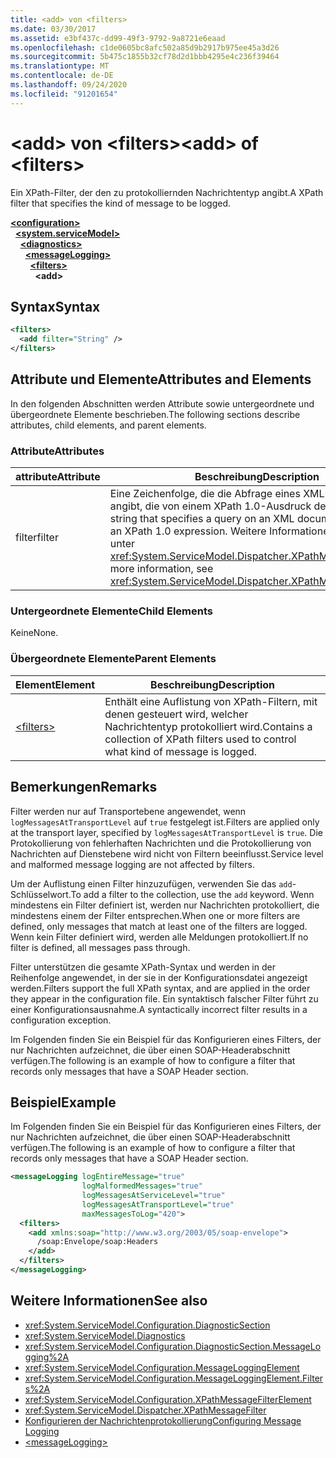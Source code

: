 ```yaml
---
title: <add> von <filters>
ms.date: 03/30/2017
ms.assetid: e3bf437c-dd99-49f3-9792-9a8721e6eaad
ms.openlocfilehash: c1de0605bc8afc502a85d9b2917b975ee45a3d26
ms.sourcegitcommit: 5b475c1855b32cf78d2d1bbb4295e4c236f39464
ms.translationtype: MT
ms.contentlocale: de-DE
ms.lasthandoff: 09/24/2020
ms.locfileid: "91201654"
---
```

# <a name="add-of-filters"></a><span data-ttu-id="bfb2a-102">\<add> von \<filters></span><span class="sxs-lookup"><span data-stu-id="bfb2a-102">\<add> of \<filters></span></span>

<span data-ttu-id="bfb2a-103">Ein XPath-Filter, der den zu protokolliernden Nachrichtentyp angibt.</span><span class="sxs-lookup"><span data-stu-id="bfb2a-103">A XPath filter that specifies the kind of message to be logged.</span></span>  
  
[**\<configuration>**](../configuration-element.md)\
&nbsp;&nbsp;[**\<system.serviceModel>**](system-servicemodel.md)\
&nbsp;&nbsp;&nbsp;&nbsp;[**\<diagnostics>**](diagnostics.md)\
&nbsp;&nbsp;&nbsp;&nbsp;&nbsp;&nbsp;[**\<messageLogging>**](messagelogging.md)\
&nbsp;&nbsp;&nbsp;&nbsp;&nbsp;&nbsp;&nbsp;&nbsp;[**\<filters>**](filters.md)\
&nbsp;&nbsp;&nbsp;&nbsp;&nbsp;&nbsp;&nbsp;&nbsp;&nbsp;&nbsp;**\<add>**  
  
## <a name="syntax"></a><span data-ttu-id="bfb2a-104">Syntax</span><span class="sxs-lookup"><span data-stu-id="bfb2a-104">Syntax</span></span>  
  
```xml  
<filters>
  <add filter="String" />
</filters>
```  
  
## <a name="attributes-and-elements"></a><span data-ttu-id="bfb2a-105">Attribute und Elemente</span><span class="sxs-lookup"><span data-stu-id="bfb2a-105">Attributes and Elements</span></span>  

 <span data-ttu-id="bfb2a-106">In den folgenden Abschnitten werden Attribute sowie untergeordnete und übergeordnete Elemente beschrieben.</span><span class="sxs-lookup"><span data-stu-id="bfb2a-106">The following sections describe attributes, child elements, and parent elements.</span></span>  
  
### <a name="attributes"></a><span data-ttu-id="bfb2a-107">Attribute</span><span class="sxs-lookup"><span data-stu-id="bfb2a-107">Attributes</span></span>  
  
|<span data-ttu-id="bfb2a-108">attribute</span><span class="sxs-lookup"><span data-stu-id="bfb2a-108">Attribute</span></span>|<span data-ttu-id="bfb2a-109">Beschreibung</span><span class="sxs-lookup"><span data-stu-id="bfb2a-109">Description</span></span>|  
|---------------|-----------------|  
|<span data-ttu-id="bfb2a-110">filter</span><span class="sxs-lookup"><span data-stu-id="bfb2a-110">filter</span></span>|<span data-ttu-id="bfb2a-111">Eine Zeichenfolge, die die Abfrage eines XML-Dokuments angibt, die von einem XPath 1.0-Ausdruck definiert wird.</span><span class="sxs-lookup"><span data-stu-id="bfb2a-111">A string that specifies a query on an XML document defined by an XPath 1.0 expression.</span></span> <span data-ttu-id="bfb2a-112">Weitere Informationen finden Sie unter <xref:System.ServiceModel.Dispatcher.XPathMessageFilter>.</span><span class="sxs-lookup"><span data-stu-id="bfb2a-112">For more information, see <xref:System.ServiceModel.Dispatcher.XPathMessageFilter>.</span></span>|  
  
### <a name="child-elements"></a><span data-ttu-id="bfb2a-113">Untergeordnete Elemente</span><span class="sxs-lookup"><span data-stu-id="bfb2a-113">Child Elements</span></span>  

 <span data-ttu-id="bfb2a-114">Keine</span><span class="sxs-lookup"><span data-stu-id="bfb2a-114">None.</span></span>  
  
### <a name="parent-elements"></a><span data-ttu-id="bfb2a-115">Übergeordnete Elemente</span><span class="sxs-lookup"><span data-stu-id="bfb2a-115">Parent Elements</span></span>  
  
|<span data-ttu-id="bfb2a-116">Element</span><span class="sxs-lookup"><span data-stu-id="bfb2a-116">Element</span></span>|<span data-ttu-id="bfb2a-117">Beschreibung</span><span class="sxs-lookup"><span data-stu-id="bfb2a-117">Description</span></span>|  
|-------------|-----------------|  
|[\<filters>](filters.md)|<span data-ttu-id="bfb2a-118">Enthält eine Auflistung von XPath-Filtern, mit denen gesteuert wird, welcher Nachrichtentyp protokolliert wird.</span><span class="sxs-lookup"><span data-stu-id="bfb2a-118">Contains a collection of XPath filters used to control what kind of message is logged.</span></span>|  
  
## <a name="remarks"></a><span data-ttu-id="bfb2a-119">Bemerkungen</span><span class="sxs-lookup"><span data-stu-id="bfb2a-119">Remarks</span></span>  

 <span data-ttu-id="bfb2a-120">Filter werden nur auf Transportebene angewendet, wenn `logMessagesAtTransportLevel` auf `true` festgelegt ist.</span><span class="sxs-lookup"><span data-stu-id="bfb2a-120">Filters are applied only at the transport layer, specified by `logMessagesAtTransportLevel` is `true`.</span></span> <span data-ttu-id="bfb2a-121">Die Protokollierung von fehlerhaften Nachrichten und die Protokollierung von Nachrichten auf Dienstebene wird nicht von Filtern beeinflusst.</span><span class="sxs-lookup"><span data-stu-id="bfb2a-121">Service level and malformed message logging are not affected by filters.</span></span>  
  
 <span data-ttu-id="bfb2a-122">Um der Auflistung einen Filter hinzuzufügen, verwenden Sie das `add`-Schlüsselwort.</span><span class="sxs-lookup"><span data-stu-id="bfb2a-122">To add a filter to the collection, use the `add` keyword.</span></span> <span data-ttu-id="bfb2a-123">Wenn mindestens ein Filter definiert ist, werden nur Nachrichten protokolliert, die mindestens einem der Filter entsprechen.</span><span class="sxs-lookup"><span data-stu-id="bfb2a-123">When one or more filters are defined, only messages that match at least one of the filters are logged.</span></span> <span data-ttu-id="bfb2a-124">Wenn kein Filter definiert wird, werden alle Meldungen protokolliert.</span><span class="sxs-lookup"><span data-stu-id="bfb2a-124">If no filter is defined, all messages pass through.</span></span>  
  
 <span data-ttu-id="bfb2a-125">Filter unterstützen die gesamte XPath-Syntax und werden in der Reihenfolge angewendet, in der sie in der Konfigurationsdatei angezeigt werden.</span><span class="sxs-lookup"><span data-stu-id="bfb2a-125">Filters support the full XPath syntax, and are applied in the order they appear in the configuration file.</span></span> <span data-ttu-id="bfb2a-126">Ein syntaktisch falscher Filter führt zu einer Konfigurationsausnahme.</span><span class="sxs-lookup"><span data-stu-id="bfb2a-126">A syntactically incorrect filter results in a configuration exception.</span></span>  
  
 <span data-ttu-id="bfb2a-127">Im Folgenden finden Sie ein Beispiel für das Konfigurieren eines Filters, der nur Nachrichten aufzeichnet, die über einen SOAP-Headerabschnitt verfügen.</span><span class="sxs-lookup"><span data-stu-id="bfb2a-127">The following is an example of how to configure a filter that records only messages that have a SOAP Header section.</span></span>  
  
## <a name="example"></a><span data-ttu-id="bfb2a-128">Beispiel</span><span class="sxs-lookup"><span data-stu-id="bfb2a-128">Example</span></span>  

 <span data-ttu-id="bfb2a-129">Im Folgenden finden Sie ein Beispiel für das Konfigurieren eines Filters, der nur Nachrichten aufzeichnet, die über einen SOAP-Headerabschnitt verfügen.</span><span class="sxs-lookup"><span data-stu-id="bfb2a-129">The following is an example of how to configure a filter that records only messages that have a SOAP Header section.</span></span>  
  
```xml  
<messageLogging logEntireMessage="true"
                logMalformedMessages="true"
                logMessagesAtServiceLevel="true"
                logMessagesAtTransportLevel="true"
                maxMessagesToLog="420">
  <filters>
    <add xmlns:soap="http://www.w3.org/2003/05/soap-envelope">
      /soap:Envelope/soap:Headers
    </add>
  </filters>
</messageLogging>
```  
  
## <a name="see-also"></a><span data-ttu-id="bfb2a-130">Weitere Informationen</span><span class="sxs-lookup"><span data-stu-id="bfb2a-130">See also</span></span>

- <xref:System.ServiceModel.Configuration.DiagnosticSection>
- <xref:System.ServiceModel.Diagnostics>
- <xref:System.ServiceModel.Configuration.DiagnosticSection.MessageLogging%2A>
- <xref:System.ServiceModel.Configuration.MessageLoggingElement>
- <xref:System.ServiceModel.Configuration.MessageLoggingElement.Filters%2A>
- <xref:System.ServiceModel.Configuration.XPathMessageFilterElement>
- <xref:System.ServiceModel.Dispatcher.XPathMessageFilter>
- [<span data-ttu-id="bfb2a-131">Konfigurieren der Nachrichtenprotokollierung</span><span class="sxs-lookup"><span data-stu-id="bfb2a-131">Configuring Message Logging</span></span>](../../../wcf/diagnostics/configuring-message-logging.md)
- [\<messageLogging>](messagelogging.md)
